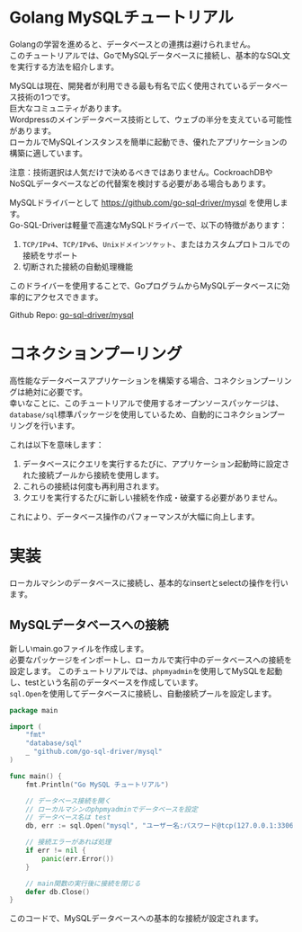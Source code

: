 # Golang MySQLチュートリアル
Golangの学習を進めると、データベースとの連携は避けられません。  
このチュートリアルでは、GoでMySQLデータベースに接続し、基本的なSQL文を実行する方法を紹介します。  

MySQLは現在、開発者が利用できる最も有名で広く使用されているデータベース技術の1つです。  
巨大なコミュニティがあります。  
Wordpressのメインデータベース技術として、ウェブの半分を支えている可能性があります。  
ローカルでMySQLインスタンスを簡単に起動でき、優れたアプリケーションの構築に適しています。  

注意：技術選択は人気だけで決めるべきではありません。CockroachDBやNoSQLデータベースなどの代替案を検討する必要がある場合もあります。

MySQLドライバーとして https://github.com/go-sql-driver/mysql を使用します。  
Go-SQL-Driverは軽量で高速なMySQLドライバーで、以下の特徴があります：  

1. `TCP/IPv4`、`TCP/IPv6`、`Unixドメインソケット`、またはカスタムプロトコルでの接続をサポート
2. 切断された接続の自動処理機能

このドライバーを使用することで、GoプログラムからMySQLデータベースに効率的にアクセスできます。  

Github Repo: [go-sql-driver/mysql](https://github.com/go-sql-driver/mysql)  

# コネクションプーリング
高性能なデータベースアプリケーションを構築する場合、コネクションプーリングは絶対に必要です。  
幸いなことに、このチュートリアルで使用するオープンソースパッケージは、`database/sql`標準パッケージを使用しているため、自動的にコネクションプーリングを行います。  

これは以下を意味します：

1. データベースにクエリを実行するたびに、アプリケーション起動時に設定された接続プールから接続を使用します。
2. これらの接続は何度も再利用されます。
3. クエリを実行するたびに新しい接続を作成・破棄する必要がありません。

これにより、データベース操作のパフォーマンスが大幅に向上します。

# 実装
ローカルマシンのデータベースに接続し、基本的なinsertとselectの操作を行います。  

## MySQLデータベースへの接続
新しいmain.goファイルを作成します。  
必要なパッケージをインポートし、ローカルで実行中のデータベースへの接続を設定します。
このチュートリアルでは、`phpmyadmin`を使用してMySQLを起動し、testという名前のデータベースを作成しています。  
`sql.Open`を使用してデータベースに接続し、自動接続プールを設定します。  

```go
package main

import (
    "fmt"
    "database/sql"
    _ "github.com/go-sql-driver/mysql"
)

func main() {
    fmt.Println("Go MySQL チュートリアル")

    // データベース接続を開く
    // ローカルマシンのphpmyadminでデータベースを設定
    // データベース名は test
    db, err := sql.Open("mysql", "ユーザー名:パスワード@tcp(127.0.0.1:3306)/test")

    // 接続エラーがあれば処理
    if err != nil {
        panic(err.Error())
    }

    // main関数の実行後に接続を閉じる
    defer db.Close()
}
```

このコードで、MySQLデータベースへの基本的な接続が設定されます。
